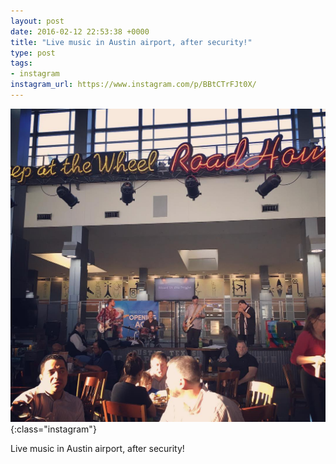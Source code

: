 ```yaml
---
layout: post
date: 2016-02-12 22:53:38 +0000
title: "Live music in Austin airport, after security!"
type: post
tags:
- instagram
instagram_url: https://www.instagram.com/p/BBtCTrFJt0X/
---
```


![Instagram - BBtCTrFJt0X](/assets/BBtCTrFJt0X.jpg){:class="instagram"}

Live music in Austin airport, after security!
